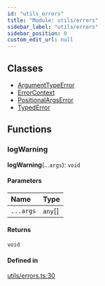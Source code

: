 ```yaml
---
id: "utils_errors"
title: "Module: utils/errors"
sidebar_label: "utils/errors"
sidebar_position: 0
custom_edit_url: null
---
```


## Classes

- [ArgumentTypeError](../classes/utils_errors.ArgumentTypeError.md)
- [ErrorContext](../classes/utils_errors.ErrorContext.md)
- [PositionalArgsError](../classes/utils_errors.PositionalArgsError.md)
- [TypedError](../classes/utils_errors.TypedError.md)

## Functions

### logWarning

**logWarning**(...`args`): `void`

#### Parameters

| Name | Type |
| :------ | :------ |
| `...args` | `any`[] |

#### Returns

`void`

#### Defined in

[utils/errors.ts:30](https://github.com/near/near-api-js/blob/ecc6fa8f/packages/near-api-js/src/utils/errors.ts#L30)
